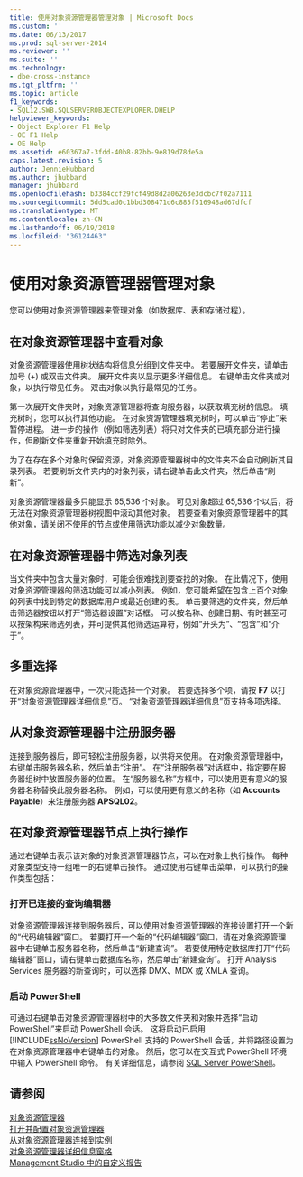 ```yaml
---
title: 使用对象资源管理器管理对象 | Microsoft Docs
ms.custom: ''
ms.date: 06/13/2017
ms.prod: sql-server-2014
ms.reviewer: ''
ms.suite: ''
ms.technology:
- dbe-cross-instance
ms.tgt_pltfrm: ''
ms.topic: article
f1_keywords:
- SQL12.SWB.SQLSERVEROBJECTEXPLORER.DHELP
helpviewer_keywords:
- Object Explorer F1 Help
- OE F1 Help
- OE Help
ms.assetid: e60367a7-3fdd-40b8-82bb-9e819d78de5a
caps.latest.revision: 5
author: JennieHubbard
ms.author: jhubbard
manager: jhubbard
ms.openlocfilehash: b3384ccf29fcf49d8d2a06263e3dcbc7f02a7111
ms.sourcegitcommit: 5dd5cad0c1bbd308471d6c885f516948ad67dfcf
ms.translationtype: MT
ms.contentlocale: zh-CN
ms.lasthandoff: 06/19/2018
ms.locfileid: "36124463"
---
```

# <a name="manage-objects-by-using-object-explorer"></a>使用对象资源管理器管理对象
  您可以使用对象资源管理器来管理对象（如数据库、表和存储过程）。  
  
## <a name="viewing-objects-in-object-explorer"></a>在对象资源管理器中查看对象  
 对象资源管理器使用树状结构将信息分组到文件夹中。 若要展开文件夹，请单击加号 (+) 或双击文件夹。 展开文件夹以显示更多详细信息。 右键单击文件夹或对象，以执行常见任务。 双击对象以执行最常见的任务。  
  
 第一次展开文件夹时，对象资源管理器将查询服务器，以获取填充树的信息。 填充树时，您可以执行其他功能。 在对象资源管理器填充树时，可以单击“停止”来暂停进程。 进一步的操作（例如筛选列表）将只对文件夹的已填充部分进行操作，但刷新文件夹重新开始填充时除外。  
  
 为了在存在多个对象时保留资源，对象资源管理器树中的文件夹不会自动刷新其目录列表。 若要刷新文件夹内的对象列表，请右键单击此文件夹，然后单击“刷新”。  
  
 对象资源管理器最多只能显示 65,536 个对象。 可见对象超过 65,536 个以后，将无法在对象资源管理器树视图中滚动其他对象。 若要查看对象资源管理器中的其他对象，请关闭不使用的节点或使用筛选功能以减少对象数量。  
  
## <a name="filtering-the-list-of-objects-in-object-explorer"></a>在对象资源管理器中筛选对象列表  
 当文件夹中包含大量对象时，可能会很难找到要查找的对象。 在此情况下，使用对象资源管理器的筛选功能可以减小列表。 例如，您可能希望在包含上百个对象的列表中找到特定的数据库用户或最近创建的表。 单击要筛选的文件夹，然后单击筛选器按钮以打开“筛选器设置”对话框。 可以按名称、创建日期、有时甚至可以按架构来筛选列表，并可提供其他筛选运算符，例如“开头为”、“包含”和“介于”。  
  
## <a name="multi-select"></a>多重选择  
 在对象资源管理器中，一次只能选择一个对象。 若要选择多个项，请按 **F7** 以打开“对象资源管理器详细信息”页。 “对象资源管理器详细信息”页支持多项选择。  
  
## <a name="register-a-server-from-object-explorer"></a>从对象资源管理器中注册服务器  
 连接到服务器后，即可轻松注册服务器，以供将来使用。 在对象资源管理器中，右键单击服务器名称，然后单击“注册”。 在“注册服务器”对话框中，指定要在服务器组树中放置服务器的位置。 在“服务器名称”方框中，可以使用更有意义的服务器名称替换此服务器名称。 例如，可以使用更有意义的名称（如 **Accounts Payable**）来注册服务器 **APSQL02**。  
  
## <a name="performing-actions-on-object-explorer-nodes"></a>在对象资源管理器节点上执行操作  
 通过右键单击表示该对象的对象资源管理器节点，可以在对象上执行操作。 每种对象类型支持一组唯一的右键单击操作。 通过使用右键单击菜单，可以执行的操作类型包括：  
  
### <a name="open-a-connected-query-editor"></a>打开已连接的查询编辑器  
 对象资源管理器连接到服务器后，可以使用对象资源管理器的连接设置打开一个新的“代码编辑器”窗口。 若要打开一个新的“代码编辑器”窗口，请在对象资源管理器中右键单击服务器名称，然后单击“新建查询”。 若要使用特定数据库打开“代码编辑器”窗口，请右键单击数据库名称，然后单击“新建查询”。 打开 Analysis Services 服务器的新查询时，可以选择 DMX、MDX 或 XMLA 查询。  
  
### <a name="start-powershell"></a>启动 PowerShell  
 可通过右键单击对象资源管理器树中的大多数文件夹和对象并选择“启动 PowerShell”来启动 PowerShell 会话。 这将启动已启用 [!INCLUDE[ssNoVersion](../../includes/ssnoversion-md.md)] PowerShell 支持的 PowerShell 会话，并将路径设置为在对象资源管理器中右键单击的对象。 然后，您可以在交互式 PowerShell 环境中输入 PowerShell 命令。 有关详细信息，请参阅 [SQL Server PowerShell](../../powershell/sql-server-powershell.md)。  
  
## <a name="see-also"></a>请参阅  
 [对象资源管理器](object-explorer.md)   
 [打开并配置对象资源管理器](open-and-configure-object-explorer.md)   
 [从对象资源管理器连接到实例](connect-to-an-instance-from-object-explorer.md)   
 [对象资源管理器详细信息窗格](object-explorer-details-pane.md)   
 [Management Studio 中的自定义报告](custom-reports-in-management-studio.md)  
  
  